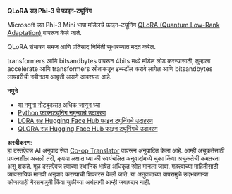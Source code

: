 <!--
CO_OP_TRANSLATOR_METADATA:
{
  "original_hash": "54b6b824568d4decb574b9e117c4f5f7",
  "translation_date": "2025-07-17T08:17:58+00:00",
  "source_file": "md/03.FineTuning/FineTuning_Qlora.md",
  "language_code": "mr"
}
-->
**QLoRA सह Phi-3 चे फाइन-ट्यूनिंग**

Microsoft च्या Phi-3 Mini भाषा मॉडेलचे फाइन-ट्यूनिंग [QLoRA (Quantum Low-Rank Adaptation)](https://github.com/artidoro/qlora) वापरून केले जाते.

QLoRA संभाषण समज आणि प्रतिसाद निर्मिती सुधारण्यात मदत करेल.

transformers आणि bitsandbytes वापरून 4bits मध्ये मॉडेल लोड करण्यासाठी, तुम्हाला accelerate आणि transformers स्रोताकडून इन्स्टॉल करावे लागेल आणि bitsandbytes लायब्ररीची नवीनतम आवृत्ती असणे आवश्यक आहे.

**नमुने**
- [या नमुना नोटबुकसह अधिक जाणून घ्या](../../../../code/03.Finetuning/Phi_3_Inference_Finetuning.ipynb)
- [Python फाइनट्यूनिंग नमुन्याचे उदाहरण](../../../../code/03.Finetuning/FineTrainingScript.py)
- [LORA सह Hugging Face Hub फाइन ट्यूनिंगचे उदाहरण](../../../../code/03.Finetuning/Phi-3-finetune-lora-python.ipynb)
- [QLORA सह Hugging Face Hub फाइन ट्यूनिंगचे उदाहरण](../../../../code/03.Finetuning/Phi-3-finetune-qlora-python.ipynb)

**अस्वीकरण**:  
हा दस्तऐवज AI अनुवाद सेवा [Co-op Translator](https://github.com/Azure/co-op-translator) वापरून अनुवादित केला आहे. आम्ही अचूकतेसाठी प्रयत्नशील असलो तरी, कृपया लक्षात घ्या की स्वयंचलित अनुवादांमध्ये चुका किंवा अचूकतेची कमतरता असू शकते. मूळ दस्तऐवज त्याच्या स्थानिक भाषेत अधिकृत स्रोत मानला जावा. महत्त्वाच्या माहितीसाठी व्यावसायिक मानवी अनुवाद करण्याची शिफारस केली जाते. या अनुवादाच्या वापरामुळे उद्भवणाऱ्या कोणत्याही गैरसमजुती किंवा चुकीच्या अर्थलागी आम्ही जबाबदार नाही.